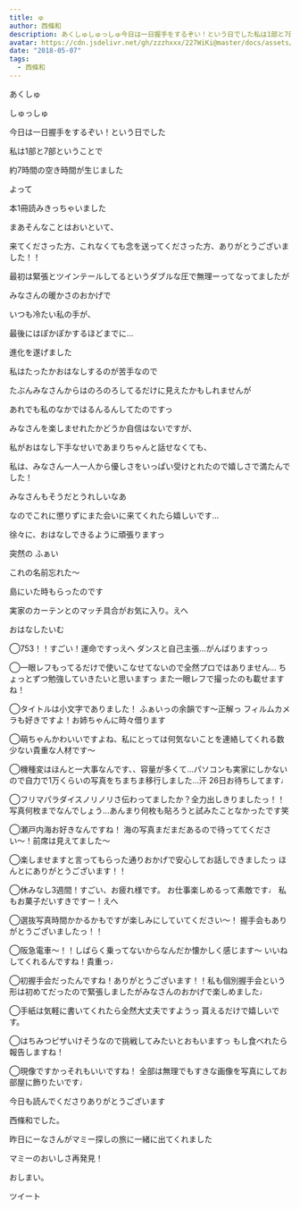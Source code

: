```yaml
---
title: ゅ
author: 西條和
description: あくしゅしゅっしゅ今日は一日握手をするぞい！という日でした私は1部と7部ということで約7時間の空き...
avatar: https://cdn.jsdelivr.net/gh/zzzhxxx/227WiKi@master/docs/assets/photo/avatar/nagomi.jpg
date: "2018-05-07"
tags:
  - 西條和
---
```











あくしゅ








しゅっしゅ










今日は一日握手をするぞい！という日でした











私は1部と7部ということで










約7時間の空き時間が生じました









よって








本1冊読みきっちゃいました











まあそんなことはおいといて、














来てくださった方、これなくても念を送ってくださった方、ありがとうございました！！












最初は緊張とツインテールしてるというダブルな圧で無理ーってなってましたが










みなさんの暖かさのおかげで









いつも冷たい私の手が、











最後にはぽかぽかするほどまでに…






進化を遂げました











私はたったかおはなしするのが苦手なので







たぶんみなさんからはのろのろしてるだけに見えたかもしれませんが












あれでも私のなかではるんるんしてたのですっ











みなさんを楽しませれたかどうか自信はないですが、








私がおはなし下手なせいであまりちゃんと話せなくても、









私は、みなさん一人一人から優しさをいっぱい受けとれたので嬉しさで満たんでした！












みなさんもそうだとうれしいなあ













なのでこれに懲りずにまた会いに来てくれたら嬉しいです…









徐々に、おはなしできるように頑張りますっ

















突然の
ふぁい











これの名前忘れた〜











島にいた時もらったのです











実家のカーテンとのマッチ具合がお気に入り。えへ














おはなしたいむ





◯753！！すごい！運命ですっえへ
ダンスと自己主張…がんばりますっっ




◯一眼レフもってるだけで使いこなせてないので全然プロではありません…
ちょっとずつ勉強していきたいと思いますっ
また一眼レフで撮ったのも載せますね！






◯タイトルは小文字でありました！
ふぁいっの余韻です〜正解っ
フィルムカメラも好きですよ！お姉ちゃんに時々借ります




◯萌ちゃんかわいいですよね、私にとっては何気ないことを連絡してくれる数少ない貴重な人材です〜






◯機種変はほんと一大事なんです、、容量が多くて…パソコンも実家にしかないので自力で1万くらいの写真をちまちま移行しました…汗
26日お待ちしてます♩





◯フリマパラダイスノリノリさ伝わってましたか？全力出しきりましたっ！！
写真何枚までなんでしょう…あんまり何枚も貼ろうと試みたことなかったです笑





◯瀬戸内海お好きなんですね！
海の写真まだまだあるので待っててください〜！前席は見えてました〜






◯楽しませますと言ってもらった通りおかげで安心してお話しできましたっ
ほんとにありがとうございます！！





◯休みなし3週間！すごい、お疲れ様です。
お仕事楽しめるって素敵です♩
私もお菓子だいすきですー！えへ





◯選抜写真時間かかるかもですが楽しみにしていてください〜！
握手会もありがとうございましたっ！！





◯阪急電車〜！！しばらく乗ってないからなんだか懐かしく感じます〜
いいねしてくれるんですね！貴重っ♩





◯初握手会だったんですね！ありがとうございます！！私も個別握手会という形は初めてだったので緊張しましたがみなさんのおかげで楽しめました♩








◯手紙は気軽に書いてくれたら全然大丈夫ですようっ
貰えるだけで嬉しいです。








◯はちみつピザいけそうなので挑戦してみたいとおもいますっ
もし食べれたら報告しますね！






◯現像ですかっそれもいいですね！
全部は無理でもすきな画像を写真にしてお部屋に飾りたいです♩











今日も読んでくださりありがとうございます





西條和でした。











昨日にーなさんがマミー探しの旅に一緒に出てくれました











マミーのおいしさ再発見！











おしまい。


ツイート




